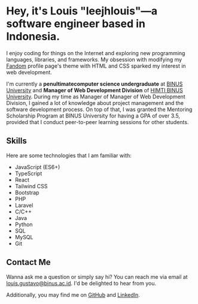 # Hey, it's Louis "leejhlouis"—a software engineer based in Indonesia.

I enjoy coding for things on the Internet and exploring new programming languages, libraries, and frameworks. My obsession with modifying my [Fandom](https://www.fandom.com/) profile page's theme with HTML and CSS sparked my interest in web development.

I'm currently a **penultimatecomputer science undergraduate** at [BINUS University](https://binus.ac.id/) and **Manager of Web Development Division** of [HIMTI BINUS University](https://himti.or.id/). During my time as Manager of Manager of Web Development Division, I gained a lot of knowledge about project management and the software development process. On top of that, I was granted the Mentoring Scholarship Program at BINUS University for having a GPA of over 3.5, provided that I conduct peer-to-peer learning sessions for other students.

## Skills

Here are some technologies that I am familiar with:

- JavaScript (ES6+)
- TypeScript
- React
- Tailwind CSS
- Bootstrap
- PHP
- Laravel
- C/C++
- Java
- Python
- SQL
- MySQL
- Git

## Contact Me

Wanna ask me a question or simply say hi? You can reach me via email at [louis.gustavo@binus.ac.id](mailto:louis.gustavo@binus.ac.id). I'd be delighted to hear from you.

Additionally, you may find me on [GitHub](https://github.com/itslouisgs) and [LinkedIn](https://linkedin.com/in/louis-gustavo).
